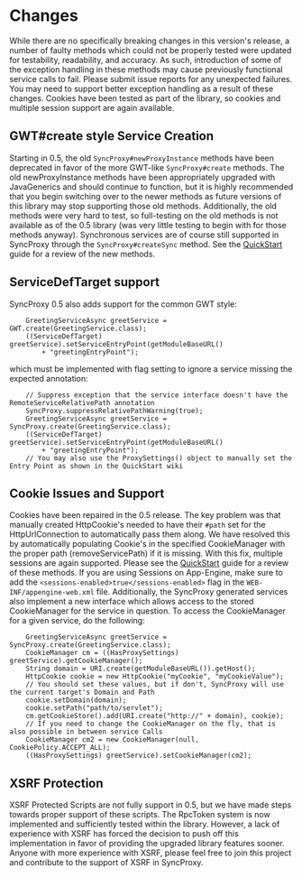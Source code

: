 # Changes #

While there are no specifically breaking changes in this version's release, a number of faulty methods which could not be properly tested were updated
for testability, readability, and accuracy. As such, introduction of some of the exception handling in these methods may cause previously functional service
calls to fail. Please submit issue reports for any unexpected failures. You may need to support better exception handling as a result of these changes.
Cookies have been tested as part of the library, so cookies and multiple session support are again available.

## GWT#create style Service Creation ##

Starting in 0.5, the old `SyncProxy#newProxyInstance` methods have been deprecated in favor of the more GWT-like `SyncProxy#create` methods. The old
newProxyInstance methods have been appropriately upgraded with JavaGenerics and should continue to function, but it is highly recommended
that you begin switching over to the newer methods as future versions of this library may stop supporting those old methods. Additionally, the old
methods were very hard to test, so full-testing on the old methods is not available as of the 0.5 library (was very little testing to begin with
for those methods anyway). Synchronous services are of course still supported in SyncProxy through the `SyncProxy#createSync` method. See the
[QuickStart](QuickStart.md) guide for a review of the new methods.

## ServiceDefTarget support ##

SyncProxy 0.5 also adds support for the common GWT style:

```
	GreetingServiceAsync greetService = GWT.create(GreetingService.class);
	((ServiceDefTarget) greetService).setServiceEntryPoint(getModuleBaseURL()
		+ "greetingEntryPoint");
```

which must be implemented with flag setting to ignore a service missing the expected annotation:

```
	// Suppress exception that the service interface doesn't have the RemoteServiceRelativePath annotation
	SyncProxy.suppressRelativePathWarning(true);
	GreetingServiceAsync greetService = SyncProxy.create(GreetingService.class);
	((ServiceDefTarget) greetService).setServiceEntryPoint(getModuleBaseURL()
		+ "greetingEntryPoint");
	// You may also use the ProxySettings() object to manually set the Entry Point as shown in the QuickStart wiki
```

## Cookie Issues and Support ##

Cookies have been repaired in the 0.5 release. The key problem was that manually created HttpCookie's needed to have their `#path` set for the
HttpUrlConnection to automatically pass them along. We have resolved this by automatically populating Cookie's in the specified CookieManager with
the proper path (removeServicePath) if it is missing. With this fix, multiple sessions are again supported. Please see the [QuickStart](QuickStart.md) guide for a
review of these methods. If you are using Sessions on App-Engine, make sure to add the ` <sessions-enabled>true</sessions-enabled> ` flag in the
`WEB-INF/appengine-web.xml` file. Additionally, the SyncProxy generated services also implement a new interface which allows access to the stored
CookieManager for the service in question. To access the CookieManager for a given service, do the following:

```
	GreetingServiceAsync greetService = SyncProxy.create(GreetingService.class);
	CookieManager cm = ((HasProxySettings) greetService).getCookieManager();
	String domain = URI.create(getModuleBaseURL()).getHost();
	HttpCookie cookie = new HttpCookie("myCookie", "myCookieValue");
	// You should set these values, but if don't, SyncProxy will use the current target's Domain and Path
	cookie.setDomain(domain);
	cookie.setPath("path/to/servlet");
	cm.getCookieStore().add(URI.create("http://" + domain), cookie);
	// If you need to change the CookieManager on the fly, that is also possible in between service Calls
	CookieManager cm2 = new CookieManager(null, CookiePolicy.ACCEPT_ALL);
	((HasProxySettings) greetService).setCookieManager(cm2);
```

## XSRF Protection ##

XSRF Protected Scripts are not fully support in 0.5, but we have made steps towards proper support of these scripts. The RpcToken system is now implemented and sufficiently tested
within the library. However, a lack of experience with XSRF has forced the decision to push off this implementation in favor of providing the upgraded library features
sooner. Anyone with more experience with XSRF, please feel free to join this project and contribute to the support of XSRF in SyncProxy.